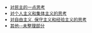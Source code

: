- [对民主的一点思考](./《政治学通识》笔记·对民主的一点思考.html) 
- [对个人主义和集体主义的思考](./《政治学通识》笔记·对民主的一点思考.html) 
- [对自由主义, 保守主义和经验主义的思考](./《政治学通识》笔记·关于自由主义、保守主义与经验主义.html) 
- [其他--未整理部分](./《政治学通识》读书笔记整理.html) 


